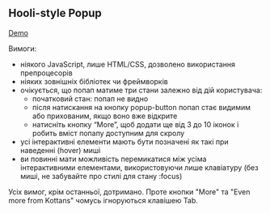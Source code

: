 ## Hooli-style Popup

[Demo](https://mila-mash.github.io/pop-up/)

Вимоги:
* ніякого JavaScript, лише HTML/CSS, дозволено використання препроцесорів
* ніяких зовнішніх бібліотек чи фреймворків
* очікується, що попап матиме три стани залежно від дій користувача:
  - початковий стан: попап не видно
  - після натискання на кнопку popup-button попап стає видимим або прихованим, якщо воно вже відкрите
  - натисніть кнопку “More”, щоб додати ще від 3 до 10 іконок і робить вміст попапу доступним для скролу
* усі інтерактивні елементи мають бути позначені як такі при наведенні (hover) миші
* ви повинні мати можливість перемикатися між усіма інтерактивними елементами, використовуючи лише клавіатуру (без миші, не забувайте про стилі для стану :focus)

Усіх вимог, крім останньої, дотримано. Проте кнопки "More" та "Even more from Kottans" чомусь ігноруються клавішею Tab.
